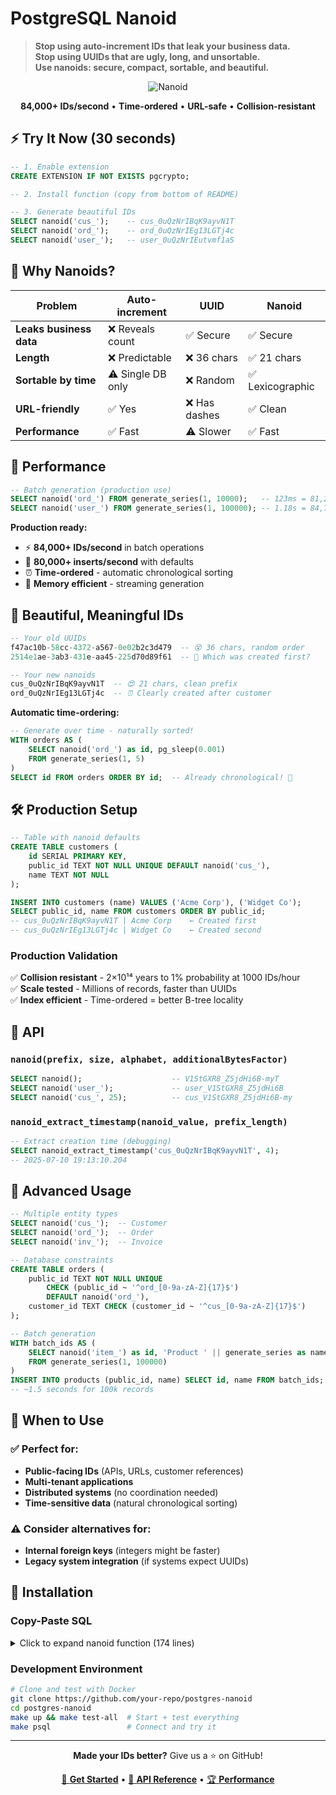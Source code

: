 # PostgreSQL Nanoid

> **Stop using auto-increment IDs that leak your business data.  
> Stop using UUIDs that are ugly, long, and unsortable.  
> Use nanoids: secure, compact, sortable, and beautiful.**

<div align="center">

![Nanoid](https://img.shields.io/badge/Nanoid-cus__0uQzNrIBqK9ayvN1T-brightgreen?style=for-the-badge)

**84,000+ IDs/second** • **Time-ordered** • **URL-safe** • **Collision-resistant**

</div>

## ⚡ Try It Now (30 seconds)

```sql
-- 1. Enable extension
CREATE EXTENSION IF NOT EXISTS pgcrypto;

-- 2. Install function (copy from bottom of README)

-- 3. Generate beautiful IDs
SELECT nanoid('cus_');    -- cus_0uQzNrIBqK9ayvN1T
SELECT nanoid('ord_');    -- ord_0uQzNrIEg13LGTj4c  
SELECT nanoid('user_');   -- user_0uQzNrIEutvmf1aS
```

## 🎯 Why Nanoids?

| Problem | Auto-increment | UUID | **Nanoid** |
|---------|----------------|------|------------|
| **Leaks business data** | ❌ Reveals count | ✅ Secure | ✅ Secure |
| **Length** | ❌ Predictable | ❌ 36 chars | ✅ 21 chars |
| **Sortable by time** | ⚠️ Single DB only | ❌ Random | ✅ Lexicographic |
| **URL-friendly** | ✅ Yes | ❌ Has dashes | ✅ Clean |
| **Performance** | ✅ Fast | ⚠️ Slower | ✅ Fast |

## 🚀 Performance

```sql
-- Batch generation (production use)
SELECT nanoid('ord_') FROM generate_series(1, 10000);   -- 123ms = 81,200 IDs/sec
SELECT nanoid('user_') FROM generate_series(1, 100000); -- 1.18s = 84,700 IDs/sec
```

**Production ready:**
- ⚡ **84,000+ IDs/second** in batch operations
- 🏃 **80,000+ inserts/second** with defaults
- ⏰ **Time-ordered** - automatic chronological sorting
- 💾 **Memory efficient** - streaming generation

## 🎨 Beautiful, Meaningful IDs

```sql
-- Your old UUIDs
f47ac10b-58cc-4372-a567-0e02b2c3d479  -- 😵 36 chars, random order
2514e1ae-3ab3-431e-aa45-225d70d89f61  -- 🤷 Which was created first?

-- Your new nanoids  
cus_0uQzNrIBqK9ayvN1T  -- 😍 21 chars, clean prefix
ord_0uQzNrIEg13LGTj4c  -- ⏰ Clearly created after customer
```

**Automatic time-ordering:**
```sql
-- Generate over time - naturally sorted!
WITH orders AS (
    SELECT nanoid('ord_') as id, pg_sleep(0.001)
    FROM generate_series(1, 5)
)
SELECT id FROM orders ORDER BY id;  -- Already chronological! 🎉
```

## 🛠️ Production Setup

```sql
-- Table with nanoid defaults
CREATE TABLE customers (
    id SERIAL PRIMARY KEY,
    public_id TEXT NOT NULL UNIQUE DEFAULT nanoid('cus_'),
    name TEXT NOT NULL
);

INSERT INTO customers (name) VALUES ('Acme Corp'), ('Widget Co');
SELECT public_id, name FROM customers ORDER BY public_id;
-- cus_0uQzNrIBqK9ayvN1T | Acme Corp    ← Created first
-- cus_0uQzNrIEg13LGTj4c | Widget Co    ← Created second
```

### Production Validation
✅ **Collision resistant** - 2×10¹⁴ years to 1% probability at 1000 IDs/hour  
✅ **Scale tested** - Millions of records, faster than UUIDs  
✅ **Index efficient** - Time-ordered = better B-tree locality  

## 📖 API

### `nanoid(prefix, size, alphabet, additionalBytesFactor)`

```sql
SELECT nanoid();                    -- V1StGXR8_Z5jdHi6B-myT
SELECT nanoid('user_');             -- user_V1StGXR8_Z5jdHi6B
SELECT nanoid('cus_', 25);          -- cus_V1StGXR8_Z5jdHi6B-my
```

### `nanoid_extract_timestamp(nanoid_value, prefix_length)`

```sql
-- Extract creation time (debugging)
SELECT nanoid_extract_timestamp('cus_0uQzNrIBqK9ayvN1T', 4);
-- 2025-07-10 19:13:10.204
```

## 🚀 Advanced Usage

```sql
-- Multiple entity types
SELECT nanoid('cus_');  -- Customer
SELECT nanoid('ord_');  -- Order  
SELECT nanoid('inv_');  -- Invoice

-- Database constraints
CREATE TABLE orders (
    public_id TEXT NOT NULL UNIQUE 
        CHECK (public_id ~ '^ord_[0-9a-zA-Z]{17}$') 
        DEFAULT nanoid('ord_'),
    customer_id TEXT CHECK (customer_id ~ '^cus_[0-9a-zA-Z]{17}$')
);

-- Batch generation
WITH batch_ids AS (
    SELECT nanoid('item_') as id, 'Product ' || generate_series as name
    FROM generate_series(1, 100000)
)
INSERT INTO products (public_id, name) SELECT id, name FROM batch_ids;
-- ~1.5 seconds for 100k records
```

## 🤔 When to Use

### ✅ Perfect for:
- **Public-facing IDs** (APIs, URLs, customer references)
- **Multi-tenant applications** 
- **Distributed systems** (no coordination needed)
- **Time-sensitive data** (natural chronological sorting)

### ⚠️ Consider alternatives for:
- **Internal foreign keys** (integers might be faster)
- **Legacy system integration** (if systems expect UUIDs)

## 🔧 Installation

### Copy-Paste SQL

<details>
<summary>Click to expand nanoid function (174 lines)</summary>

```sql
CREATE EXTENSION IF NOT EXISTS pgcrypto;

-- Drop existing functions to ensure clean state
DROP FUNCTION IF EXISTS nanoid CASCADE;
DROP FUNCTION IF EXISTS nanoid_optimized CASCADE;
DROP FUNCTION IF EXISTS nanoid_extract_timestamp CASCADE;

-- Create the optimized helper function for random part generation
CREATE OR REPLACE FUNCTION nanoid_optimized(size int, alphabet text, mask int, step int)
    RETURNS text
    LANGUAGE plpgsql
    VOLATILE LEAKPROOF PARALLEL SAFE
    AS $$
DECLARE
    idBuilder text := '';
    counter int := 0;
    bytes bytea;
    alphabetIndex int;
    alphabetArray text[];
    alphabetLength int := 64;
BEGIN
    alphabetArray := regexp_split_to_array(alphabet, '');
    alphabetLength := array_length(alphabetArray, 1);
    LOOP
        bytes := gen_random_bytes(step);
        FOR counter IN 0..step - 1 LOOP
            alphabetIndex :=(get_byte(bytes, counter) & mask) + 1;
            IF alphabetIndex <= alphabetLength THEN
                idBuilder := idBuilder || alphabetArray[alphabetIndex];
                IF length(idBuilder) = size THEN
                    RETURN idBuilder;
                END IF;
            END IF;
        END LOOP;
    END LOOP;
END
$$;

-- Main nanoid function with inline timestamp encoding
CREATE OR REPLACE FUNCTION nanoid(
    prefix text DEFAULT '', 
    size int DEFAULT 21, 
    alphabet text DEFAULT '0123456789abcdefghijklmnopqrstuvwxyzABCDEFGHIJKLMNOPQRSTUVWXYZ', 
    additionalBytesFactor float DEFAULT 1.02
)
    RETURNS text
    LANGUAGE plpgsql
    VOLATILE LEAKPROOF PARALLEL SAFE
    AS $$
DECLARE
    timestamp_ms bigint;
    timestamp_encoded text := '';
    remainder int;
    temp_ts bigint;
    random_size int;
    random_part text;
    finalId text;
    alphabetArray text[];
    alphabetLength int;
    mask int;
    step int;
BEGIN
    -- Input validation
    IF size IS NULL OR size < 1 THEN
        RAISE EXCEPTION 'The size must be defined and greater than 0!';
    END IF;
    IF alphabet IS NULL OR length(alphabet) = 0 OR length(alphabet) > 255 THEN
        RAISE EXCEPTION 'The alphabet can''t be undefined, zero or bigger than 255 symbols!';
    END IF;
    IF additionalBytesFactor IS NULL OR additionalBytesFactor < 1 THEN
        RAISE EXCEPTION 'The additional bytes factor can''t be less than 1!';
    END IF;
    
    -- Get current timestamp and encode using nanoid alphabet (inline for simplicity)
    timestamp_ms := extract(epoch from clock_timestamp()) * 1000;
    alphabetArray := regexp_split_to_array(alphabet, '');
    alphabetLength := array_length(alphabetArray, 1);
    temp_ts := timestamp_ms;
    
    -- Handle zero case
    IF temp_ts = 0 THEN
        timestamp_encoded := alphabetArray[1];
    ELSE
        -- Convert to base using nanoid alphabet
        WHILE temp_ts > 0 LOOP
            remainder := temp_ts % alphabetLength;
            timestamp_encoded := alphabetArray[remainder + 1] || timestamp_encoded;
            temp_ts := temp_ts / alphabetLength;
        END LOOP;
    END IF;
    
    -- Pad to 8 characters for consistent lexicographic sorting
    WHILE length(timestamp_encoded) < 8 LOOP
        timestamp_encoded := alphabetArray[1] || timestamp_encoded;
    END LOOP;
    
    -- Calculate remaining size for random part  
    random_size := size - length(prefix) - 8; -- 8 = timestamp length
    
    IF random_size < 1 THEN
        RAISE EXCEPTION 'The size including prefix and timestamp must leave room for random component! Need at least % characters.', length(prefix) + 9;
    END IF;
    
    -- Generate random part using optimized function
    mask := (2 << cast(floor(log(alphabetLength - 1) / log(2)) AS int)) - 1;
    step := cast(ceil(additionalBytesFactor * mask * random_size / alphabetLength) AS int);
    
    IF step > 1024 THEN
        step := 1024;
    END IF;
    
    random_part := nanoid_optimized(random_size, alphabet, mask, step);
    
    -- Combine: prefix + timestamp + random
    finalId := prefix || timestamp_encoded || random_part;
    
    RETURN finalId;
END
$$;

-- Helper function to extract timestamp from nanoid (useful for debugging/analysis)
CREATE OR REPLACE FUNCTION nanoid_extract_timestamp(
    nanoid_value text, 
    prefix_length int DEFAULT 0,
    alphabet text DEFAULT '0123456789abcdefghijklmnopqrstuvwxyzABCDEFGHIJKLMNOPQRSTUVWXYZ'
)
    RETURNS timestamp
    LANGUAGE plpgsql
    IMMUTABLE LEAKPROOF PARALLEL SAFE
    AS $$
DECLARE
    timestamp_encoded text;
    timestamp_ms bigint := 0;
    alphabetArray text[];
    alphabetLength int;
    char_pos int;
    i int;
BEGIN
    -- Extract 8-character timestamp after the prefix
    timestamp_encoded := substring(nanoid_value, prefix_length + 1, 8);
    alphabetArray := regexp_split_to_array(alphabet, '');
    alphabetLength := array_length(alphabetArray, 1);
    
    -- Decode from base using nanoid alphabet (inline for simplicity)
    FOR i IN 1..length(timestamp_encoded) LOOP
        char_pos := array_position(alphabetArray, substring(timestamp_encoded, i, 1));
        IF char_pos IS NULL THEN
            RAISE EXCEPTION 'Invalid character in timestamp: %', substring(timestamp_encoded, i, 1);
        END IF;
        timestamp_ms := timestamp_ms * alphabetLength + (char_pos - 1);
    END LOOP;
    
    -- Convert to timestamp
    RETURN to_timestamp(timestamp_ms / 1000.0);
EXCEPTION
    WHEN OTHERS THEN
        RAISE EXCEPTION 'Invalid nanoid format or timestamp extraction failed: %', SQLERRM;
END
$$;
```

</details>

### Development Environment

```bash
# Clone and test with Docker
git clone https://github.com/your-repo/postgres-nanoid
cd postgres-nanoid
make up && make test-all  # Start + test everything
make psql                 # Connect and try it
```

---

<div align="center">

**Made your IDs better?** Give us a ⭐ on GitHub!

[🚀 **Get Started**](#try-it-now-30-seconds) • [📖 **API Reference**](#api) • [🏆 **Performance**](#performance)

</div>